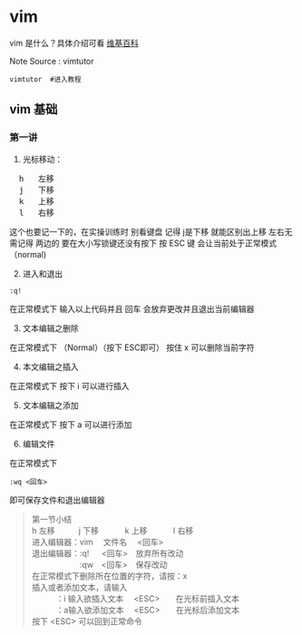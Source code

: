 # vim
vim 是什么？具体介绍可看 [维基百科](https://zh.wikipedia.org/wiki/Vim)

Note Source : vimtutor
```Shell
vimtutor  #进入教程
```  

## vim 基础
### 第一讲
1. 光标移动：   
<pre>
  h   左移
  j   下移
  k   上移
  l   右移
</pre>

这个也要记一下的，在实操训练时 别看键盘 记得 j是下移 就能区别出上移 左右无需记得 两边的
要在大小写锁键还没有按下
按 ESC 键 会让当前处于正常模式（normal)

2.  进入和退出
```Shell
:q!
```
在正常模式下 输入以上代码并且 回车 会放弃更改并且退出当前编辑器

3. 文本编辑之删除
   
在正常模式下 （Normal）（按下 ESC即可）
按住 x 可以删除当前字符

4. 本文编辑之插入

在正常模式下
按下 i 可以进行插入

5. 文本编辑之添加

在正常模式下
按下 a 可以进行添加

6. 编辑文件

在正常模式下
```Shell
:wq <回车>
```
即可保存文件和退出编辑器
> 第一节小结  
>  h 左移&emsp;&emsp;&emsp;j 下移&emsp;&emsp;&emsp; k 上移&emsp;&emsp;&emsp; l 右移  
> 进入编辑器：vim&emsp; 文件名&emsp; <回车>  
> 退出编辑器：:q! &emsp; <回车>&emsp;放弃所有改动  
> &emsp;&emsp;&emsp;&emsp;&emsp;&emsp;:qw&emsp;<回车>&emsp;保存改动  
> 在正常模式下删除所在位置的字符，请按：x  
> 插入或者添加文本，请输入  
> &emsp;&emsp;&emsp;：i 输入欲插入文本 &emsp;\<ESC>&emsp;&emsp;在光标前插入文本  
> &emsp;&emsp;&emsp;：a输入欲添加文本 &emsp;\<ESC>&emsp;&emsp;在光标后添加文本  
> 按下 \<ESC> 可以回到正常命令  